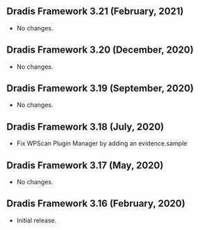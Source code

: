 ## Dradis Framework 3.21 (February, 2021) ##

* No changes.

## Dradis Framework 3.20 (December, 2020) ##

* No changes.

## Dradis Framework 3.19 (September, 2020) ##

* No changes.

## Dradis Framework 3.18 (July, 2020) ##

*  Fix WPScan Plugin Manager by adding an evidence.sample

## Dradis Framework 3.17 (May, 2020) ##

*  No changes.

## Dradis Framework 3.16 (February, 2020) ##

*  Initial release.
